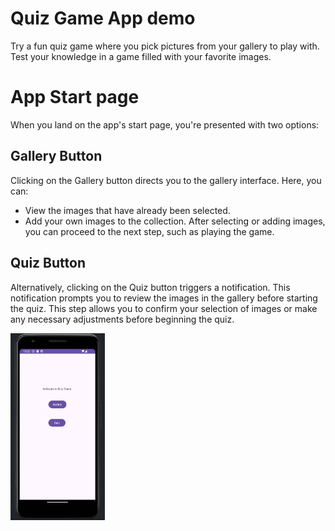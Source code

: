 # Quiz Game App demo
Try a fun quiz game where you pick pictures from your gallery to play with. 
Test your knowledge in a game filled with your favorite images.

# App Start page
When you land on the app's start page, you're presented with two options:

## Gallery Button
Clicking on the Gallery button directs you to the gallery interface. Here, you can:

* View the images that have already been selected.
* Add your own images to the collection. After selecting or adding images, you can proceed to the next step, such as playing the game.

## Quiz Button
Alternatively, clicking on the Quiz button triggers a notification. This notification prompts you to review the images in the gallery before starting the quiz. 
This step allows you to confirm your selection of images or make any necessary adjustments before beginning the quiz.


<img src="https://github.com/591317/Oblig1_QuizApp/blob/master/Quizapp-MainActivity.png?raw=true)https://github.com/591317/Oblig1_QuizApp/blob/master/Quizapp-MainActivity.png?raw=true" alt="Main Activity" width="30%">
